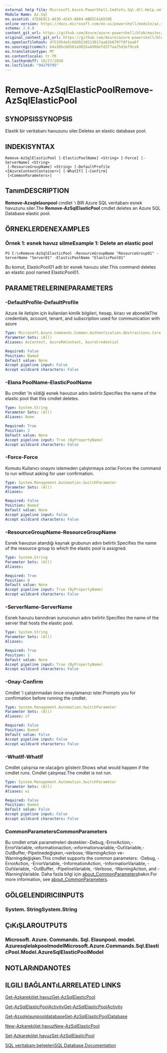 ```yaml
---
external help file: Microsoft.Azure.PowerShell.Cmdlets.Sql.dll-Help.xml
Module Name: Az.Sql
ms.assetid: 47E8E8C1-A63D-4243-A004-ABD5CA1A559E
online version: https://docs.microsoft.com/en-us/powershell/module/az.sql/remove-azsqlelasticpool
schema: 2.0.0
content_git_url: https://github.com/Azure/azure-powershell/blob/master/src/Sql/Sql/help/Remove-AzSqlElasticPool.md
original_content_git_url: https://github.com/Azure/azure-powershell/blob/master/src/Sql/Sql/help/Remove-AzSqlElasticPool.md
ms.openlocfilehash: d751954a5c66d9220513017aa62b6797f8f1ea6f
ms.sourcegitcommit: b4a38bcb0501a9016a4998efd377aa75d3ef9ce8
ms.translationtype: MT
ms.contentlocale: tr-TR
ms.lasthandoff: 10/27/2020
ms.locfileid: "94279795"
---
```

# <span data-ttu-id="0978a-101">Remove-AzSqlElasticPool</span><span class="sxs-lookup"><span data-stu-id="0978a-101">Remove-AzSqlElasticPool</span></span>

## <span data-ttu-id="0978a-102">SYNOPSIS</span><span class="sxs-lookup"><span data-stu-id="0978a-102">SYNOPSIS</span></span>
<span data-ttu-id="0978a-103">Elastik bir veritabanı havuzunu siler.</span><span class="sxs-lookup"><span data-stu-id="0978a-103">Deletes an elastic database pool.</span></span>

## <span data-ttu-id="0978a-104">INDEKI</span><span class="sxs-lookup"><span data-stu-id="0978a-104">SYNTAX</span></span>

```
Remove-AzSqlElasticPool [-ElasticPoolName] <String> [-Force] [-ServerName] <String>
 [-ResourceGroupName] <String> [-DefaultProfile <IAzureContextContainer>] [-WhatIf] [-Confirm]
 [<CommonParameters>]
```

## <span data-ttu-id="0978a-105">Tanım</span><span class="sxs-lookup"><span data-stu-id="0978a-105">DESCRIPTION</span></span>
<span data-ttu-id="0978a-106">**Remove-Azsqlelaunpool** cmdlet 'ı BIR Azure SQL veritabanı esnek havuzunu siler.</span><span class="sxs-lookup"><span data-stu-id="0978a-106">The **Remove-AzSqlElasticPool** cmdlet deletes an Azure SQL Database elastic pool.</span></span>

## <span data-ttu-id="0978a-107">ÖRNEKLERDEN</span><span class="sxs-lookup"><span data-stu-id="0978a-107">EXAMPLES</span></span>

### <span data-ttu-id="0978a-108">Örnek 1: esnek havuz silme</span><span class="sxs-lookup"><span data-stu-id="0978a-108">Example 1: Delete an elastic pool</span></span>
```
PS C:\>Remove-AzSqlElasticPool -ResourceGroupName "ResourceGroup01" -ServerName "Server01" -ElasticPoolName "ElasticPool01"
```

<span data-ttu-id="0978a-109">Bu komut, ElasticPool01 adlı bir esnek havuzu siler.</span><span class="sxs-lookup"><span data-stu-id="0978a-109">This command deletes an elastic pool named ElasticPool01.</span></span>

## <span data-ttu-id="0978a-110">PARAMETRELERINE</span><span class="sxs-lookup"><span data-stu-id="0978a-110">PARAMETERS</span></span>

### <span data-ttu-id="0978a-111">-DefaultProfile</span><span class="sxs-lookup"><span data-stu-id="0978a-111">-DefaultProfile</span></span>
<span data-ttu-id="0978a-112">Azure ile iletişim için kullanılan kimlik bilgileri, hesap, kiracı ve abonelik</span><span class="sxs-lookup"><span data-stu-id="0978a-112">The credentials, account, tenant, and subscription used for communication with azure</span></span>

```yaml
Type: Microsoft.Azure.Commands.Common.Authentication.Abstractions.Core.IAzureContextContainer
Parameter Sets: (All)
Aliases: AzContext, AzureRmContext, AzureCredential

Required: False
Position: Named
Default value: None
Accept pipeline input: False
Accept wildcard characters: False
```

### <span data-ttu-id="0978a-113">-Elana PoolName</span><span class="sxs-lookup"><span data-stu-id="0978a-113">-ElasticPoolName</span></span>
<span data-ttu-id="0978a-114">Bu cmdlet 'in sildiği esnek havuzun adını belirtir.</span><span class="sxs-lookup"><span data-stu-id="0978a-114">Specifies the name of the elastic pool that this cmdlet deletes.</span></span>

```yaml
Type: System.String
Parameter Sets: (All)
Aliases: Name

Required: True
Position: 2
Default value: None
Accept pipeline input: True (ByPropertyName)
Accept wildcard characters: False
```

### <span data-ttu-id="0978a-115">-Force</span><span class="sxs-lookup"><span data-stu-id="0978a-115">-Force</span></span>
<span data-ttu-id="0978a-116">Komutu Kullanıcı onayını istemeden çalıştırmaya zorlar.</span><span class="sxs-lookup"><span data-stu-id="0978a-116">Forces the command to run without asking for user confirmation.</span></span>

```yaml
Type: System.Management.Automation.SwitchParameter
Parameter Sets: (All)
Aliases:

Required: False
Position: Named
Default value: None
Accept pipeline input: False
Accept wildcard characters: False
```

### <span data-ttu-id="0978a-117">-ResourceGroupName</span><span class="sxs-lookup"><span data-stu-id="0978a-117">-ResourceGroupName</span></span>
<span data-ttu-id="0978a-118">Esnek havuzun atandığı kaynak grubunun adını belirtir.</span><span class="sxs-lookup"><span data-stu-id="0978a-118">Specifies the name of the resource group to which the elastic pool is assigned.</span></span>

```yaml
Type: System.String
Parameter Sets: (All)
Aliases:

Required: True
Position: 0
Default value: None
Accept pipeline input: True (ByPropertyName)
Accept wildcard characters: False
```

### <span data-ttu-id="0978a-119">-ServerName</span><span class="sxs-lookup"><span data-stu-id="0978a-119">-ServerName</span></span>
<span data-ttu-id="0978a-120">Esnek havuzu barındıran sunucunun adını belirtir.</span><span class="sxs-lookup"><span data-stu-id="0978a-120">Specifies the name of the server that hosts the elastic pool.</span></span>

```yaml
Type: System.String
Parameter Sets: (All)
Aliases:

Required: True
Position: 1
Default value: None
Accept pipeline input: True (ByPropertyName)
Accept wildcard characters: False
```

### <span data-ttu-id="0978a-121">-Onay</span><span class="sxs-lookup"><span data-stu-id="0978a-121">-Confirm</span></span>
<span data-ttu-id="0978a-122">Cmdlet 'i çalıştırmadan önce onaylamanızı ister.</span><span class="sxs-lookup"><span data-stu-id="0978a-122">Prompts you for confirmation before running the cmdlet.</span></span>

```yaml
Type: System.Management.Automation.SwitchParameter
Parameter Sets: (All)
Aliases: cf

Required: False
Position: Named
Default value: False
Accept pipeline input: False
Accept wildcard characters: False
```

### <span data-ttu-id="0978a-123">-WhatIf</span><span class="sxs-lookup"><span data-stu-id="0978a-123">-WhatIf</span></span>
<span data-ttu-id="0978a-124">Cmdlet çalışırsa ne olacağını gösterir.</span><span class="sxs-lookup"><span data-stu-id="0978a-124">Shows what would happen if the cmdlet runs.</span></span>
<span data-ttu-id="0978a-125">Cmdlet çalışmaz.</span><span class="sxs-lookup"><span data-stu-id="0978a-125">The cmdlet is not run.</span></span>

```yaml
Type: System.Management.Automation.SwitchParameter
Parameter Sets: (All)
Aliases: wi

Required: False
Position: Named
Default value: False
Accept pipeline input: False
Accept wildcard characters: False
```

### <span data-ttu-id="0978a-126">CommonParameters</span><span class="sxs-lookup"><span data-stu-id="0978a-126">CommonParameters</span></span>
<span data-ttu-id="0978a-127">Bu cmdlet ortak parametreleri destekler:-Debug,-ErrorAction,-ErrorVariable,-ınformationaction,-ınformationvariable,-OutVariable,-OutBuffer,-Pipelinedeğişken,-verbose,-WarningAction ve-Warningdeğişken.</span><span class="sxs-lookup"><span data-stu-id="0978a-127">This cmdlet supports the common parameters: -Debug, -ErrorAction, -ErrorVariable, -InformationAction, -InformationVariable, -OutVariable, -OutBuffer, -PipelineVariable, -Verbose, -WarningAction, and -WarningVariable.</span></span> <span data-ttu-id="0978a-128">Daha fazla bilgi için [about_CommonParameters](http://go.microsoft.com/fwlink/?LinkID=113216)bakın.</span><span class="sxs-lookup"><span data-stu-id="0978a-128">For more information, see [about_CommonParameters](http://go.microsoft.com/fwlink/?LinkID=113216).</span></span>

## <span data-ttu-id="0978a-129">GÖLGELENDIRICI</span><span class="sxs-lookup"><span data-stu-id="0978a-129">INPUTS</span></span>

### <span data-ttu-id="0978a-130">System. String</span><span class="sxs-lookup"><span data-stu-id="0978a-130">System.String</span></span>

## <span data-ttu-id="0978a-131">ÇıKıŞLAR</span><span class="sxs-lookup"><span data-stu-id="0978a-131">OUTPUTS</span></span>

### <span data-ttu-id="0978a-132">Microsoft. Azure. Commands. Sql. Elaunpool. model. Azuresqlelakpoolmodel</span><span class="sxs-lookup"><span data-stu-id="0978a-132">Microsoft.Azure.Commands.Sql.ElasticPool.Model.AzureSqlElasticPoolModel</span></span>

## <span data-ttu-id="0978a-133">NOTLARıNDA</span><span class="sxs-lookup"><span data-stu-id="0978a-133">NOTES</span></span>

## <span data-ttu-id="0978a-134">ILGILI BAĞLANTıLAR</span><span class="sxs-lookup"><span data-stu-id="0978a-134">RELATED LINKS</span></span>

[<span data-ttu-id="0978a-135">Get-Azkarekölet havuz</span><span class="sxs-lookup"><span data-stu-id="0978a-135">Get-AzSqlElasticPool</span></span>](./Get-AzSqlElasticPool.md)

[<span data-ttu-id="0978a-136">Get-AzSqlElasticPoolActivity</span><span class="sxs-lookup"><span data-stu-id="0978a-136">Get-AzSqlElasticPoolActivity</span></span>](./Get-AzSqlElasticPoolActivity.md)

[<span data-ttu-id="0978a-137">Get-Azsqlelaunpooldatabase</span><span class="sxs-lookup"><span data-stu-id="0978a-137">Get-AzSqlElasticPoolDatabase</span></span>](./Get-AzSqlElasticPoolDatabase.md)

[<span data-ttu-id="0978a-138">New-Azkarekölet havuz</span><span class="sxs-lookup"><span data-stu-id="0978a-138">New-AzSqlElasticPool</span></span>](./New-AzSqlElasticPool.md)

[<span data-ttu-id="0978a-139">Set-Azkarekölet havuz</span><span class="sxs-lookup"><span data-stu-id="0978a-139">Set-AzSqlElasticPool</span></span>](./Set-AzSqlElasticPool.md)

[<span data-ttu-id="0978a-140">SQL veritabanı belgeleri</span><span class="sxs-lookup"><span data-stu-id="0978a-140">SQL Database Documentation</span></span>](https://docs.microsoft.com/azure/sql-database/)


